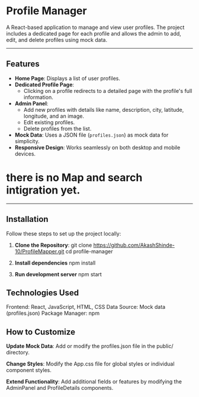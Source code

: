 # Profile Manager

A React-based application to manage and view user profiles. The project includes a dedicated page for each profile and allows the admin to add, edit, and delete profiles using mock data.

---

## Features

- **Home Page**: Displays a list of user profiles.
- **Dedicated Profile Page**:
  - Clicking on a profile redirects to a detailed page with the profile's full information.
- **Admin Panel**:
  - Add new profiles with details like name, description, city, latitude, longitude, and an image.
  - Edit existing profiles.
  - Delete profiles from the list.
- **Mock Data**: Uses a JSON file (`profiles.json`) as mock data for simplicity.
- **Responsive Design**: Works seamlessly on both desktop and mobile devices.

# there is no Map and search intigration yet.

---

## Installation

Follow these steps to set up the project locally:

1. **Clone the Repository**:
   git clone https://github.com/AkashShinde-10/ProfileMapper.git
   cd profile-manager

2.  **Install dependencies**
    npm install

3. **Run development server**
   npm start


## Technologies Used
Frontend: React, JavaScript, HTML, CSS
Data Source: Mock data (profiles.json)
Package Manager: npm

## How to Customize

**Update Mock Data**:
Add or modify the profiles.json file in the public/ directory.

**Change Styles**:
Modify the App.css file for global styles or individual component styles.

**Extend Functionality**:
Add additional fields or features by modifying the AdminPanel and ProfileDetails components.

    

